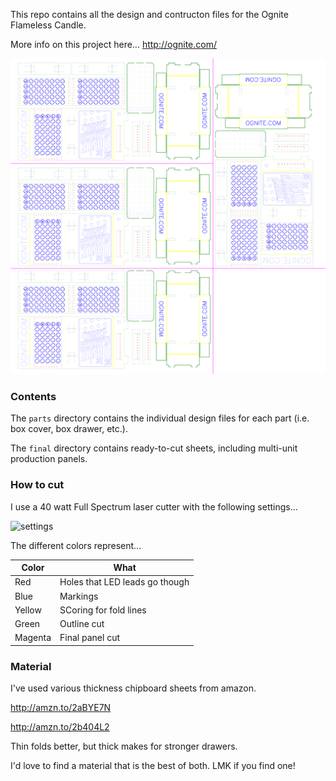 This repo contains all the design and contructon files for the Ognite Flameless Candle. 

More info on this project here...
http://ognite.com/

![preview](preview.png)

### Contents

The `parts` directory contains the individual design files for each part (i.e. box cover, box drawer, etc.). 

The `final` directory contains ready-to-cut sheets, including multi-unit production panels.

### How to cut

I use a 40 watt Full Spectrum laser cutter with the following settings...

![settings](ognite-40w-settings.jpg)

The different colors represent...

|Color|What|
|-|-|
|Red|Holes that LED leads go though|
|Blue|Markings|
|Yellow|SCoring for fold lines|
|Green|Outline cut|
|Magenta|Final panel cut|

### Material

I've used various thickness chipboard sheets from amazon. 

http://amzn.to/2aBYE7N

http://amzn.to/2b404L2

Thin folds better, but thick makes for stronger drawers. 

I'd love to find a material that is the best of both. LMK if you find one!



